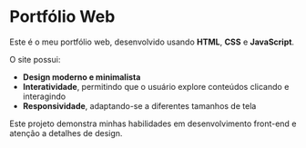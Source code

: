 # Portfólio Web

Este é o meu portfólio web, desenvolvido usando **HTML**, **CSS** e **JavaScript**.  

O site possui:
- **Design moderno e minimalista**
- **Interatividade**, permitindo que o usuário explore conteúdos clicando e interagindo
- **Responsividade**, adaptando-se a diferentes tamanhos de tela

Este projeto demonstra minhas habilidades em desenvolvimento front-end e atenção a detalhes de design.
